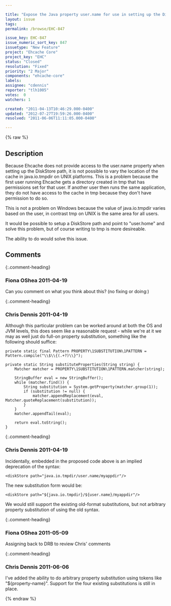 ```yaml
---

title: "Expose the Java property user.name for use in setting up the Disk Store"
layout: issue
tags: 
permalink: /browse/EHC-847

issue_key: EHC-847
issue_numeric_sort_key: 847
issuetype: "New Feature"
project: "Ehcache Core"
project_key: "EHC"
status: "Closed"
resolution: "Fixed"
priority: "2 Major"
components: "ehcache-core"
labels: 
assignee: "cdennis"
reporter: "tlh1005"
votes:  0
watchers: 1

created: "2011-04-13T10:46:29.000-0400"
updated: "2012-07-27T19:59:26.000-0400"
resolved: "2011-06-06T11:11:05.000-0400"

---
```




{% raw %}



## Description

<div markdown="1" class="description">

Because Ehcache does not provide access to the user.name property when setting up the DiskStore path, it is not possible to vary the location of the cache in java.io.tmpdir on UNIX platforms.  This is a problem because the first user running Ehcache gets a directory created in tmp that has permissions set for that user.  If another user then runs the same application, they do not have access to the cache in tmp because they don't have permission to do so.  

This is not a problem on Windows because the value of java.io.tmpdir varies based on the user, in contrast tmp on UNIX is the same area for all users.

It would be possible to setup a DiskStore path and point to "user.home" and solve this problem, but of course writing to tmp is more desireable.

The ability to do <diskStore path="java.io.tmpdir/user.name/myappdir"/> would solve this issue.

</div>

## Comments


{:.comment-heading}
### **Fiona OShea** <span class="date">2011-04-19</span>

<div markdown="1" class="comment">

Can you comment on what you think about this? (no fixing or doing:)

</div>


{:.comment-heading}
### **Chris Dennis** <span class="date">2011-04-19</span>

<div markdown="1" class="comment">

Although this particular problem can be worked around at both the OS and JVM levels, this does seem like a reasonable request - while we're at it we may as well just do full-on property substitution, something like the following should suffice:

```
private static final Pattern PROPERTY\1SUBSTITUTION\1PATTERN = Pattern.compile("\\$\\{(.+?)\\}");

private static String substituteProperties(String string) {
    Matcher matcher = PROPERTY\1SUBSTITUTION\1PATTERN.matcher(string);

    StringBuffer eval = new StringBuffer();
    while (matcher.find()) {
        String substitution = System.getProperty(matcher.group(1));
        if (substitution != null) {
            matcher.appendReplacement(eval, Matcher.quoteReplacement(substitution));
        }
    }
    matcher.appendTail(eval);

    return eval.toString();
}
```


</div>


{:.comment-heading}
### **Chris Dennis** <span class="date">2011-04-19</span>

<div markdown="1" class="comment">

Incidentally, embedded in the proposed code above is an implied deprecation of the syntax:

```
<diskStore path="java.io.tmpdir/user.name/myappdir"/>
```


The new substitution form would be:

```
<diskStore path="${java.io.tmpdir}/${user.name}/myappdir"/>
```


We would still support the existing old-format substitutions, but not arbitrary property substitution of using the old syntax.

</div>


{:.comment-heading}
### **Fiona OShea** <span class="date">2011-05-09</span>

<div markdown="1" class="comment">

Assigning back to DRB to review Chris' comments

</div>


{:.comment-heading}
### **Chris Dennis** <span class="date">2011-06-06</span>

<div markdown="1" class="comment">

I've added the ability to do arbitrary property substitution using tokens like "${property-name}".  Support for the four existing substitutions is still in place.

</div>



{% endraw %}
